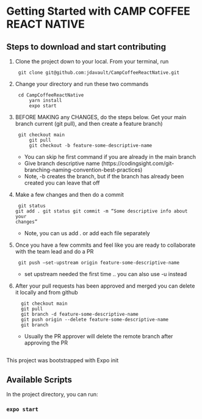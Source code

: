 <!-- @format -->

# Getting Started with CAMP COFFEE REACT NATIVE

<h2>Steps to download and start contributing</h2>

1. Clone the project down to your local. From your terminal, run

   <pre><code> git clone git@github.com:jdavault/CampCoffeeReactNative.git
   </code></pre>

2. Change your directory and run these two commands

   <pre><code> cd CampCoffeeReactNative
   		yarn install
   		expo start
   </code></pre>

3. BEFORE MAKING any CHANGES, do the steps below. Get your main branch current (git pull), and then create a feature branch)
   <pre><code> git checkout main
   		git pull
   		git checkout -b feature-some-descriptive-name
   </code></pre>
   <ul>
   			<li>
   		   	You can skip he first command if you are already in the main branch
   			</li>
   			<li>
   		   	Give branch descriptive name (https://codingsight.com/git-branching-naming-convention-best-practices)
   		  	</li>
   		  	<li>
   		   	Note, -b creates the branch, but if the branch has already been created  you can leave that off
   			</li>
   		</ul>
4. Make a few changes and then do a commit <pre><code> git status git add . git status git commit -m “Some descriptive info about your changes” </code></pre>
   <ul>
   			<li>
   				Note, you can us add . or add each file separately
   		  	</li>
   		</ul>
5. Once you have a few commits and feel like you are ready to collaborate with the team lead and do a PR
   <pre><code> git push –set-upstream origin feature-some-descriptive-name
   </code></pre>
   <ul>
   	<li>
   		set upstream needed the first time .. you can also use -u instead 
     	</li>
   </ul>
6. After your pull requests has been approved and merged you can delete it locally and from github
    <pre><code>  git checkout main
     git pull 
     git branch -d feature-some-descriptive-name
     git push origin --delete feature-some-descriptive-name
     git branch
   </code></pre>
   <ul>
   	<li>
   Usually the PR approver will delete the remote branch after approving the PR
     	</li>
   </ul>

##

This project was bootstrapped with Expo init

## Available Scripts

In the project directory, you can run:

### `expo start`
